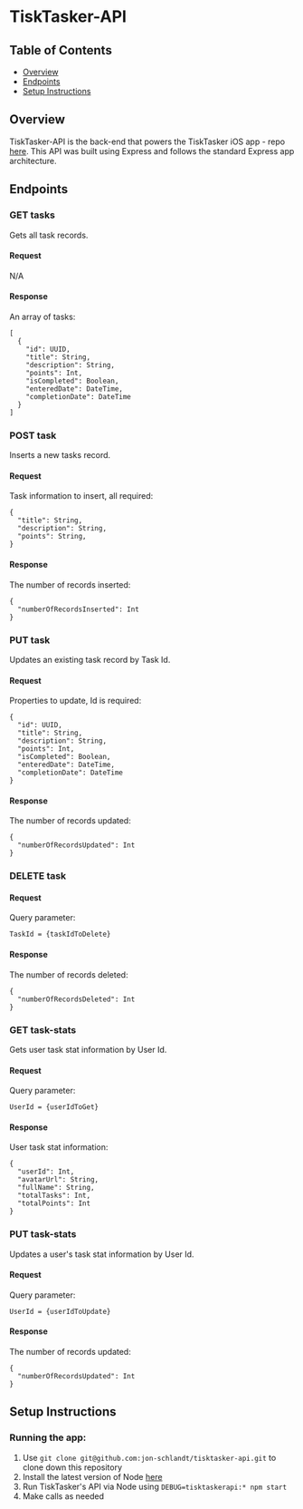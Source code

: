 # TiskTasker-API

## Table of Contents
- [Overview](#overview)
- [Endpoints](#endpoints)
- [Setup Instructions](#setup-instructions)

## Overview
TiskTasker-API is the back-end that powers the TiskTasker iOS app - repo [here](https://github.com/jon-schlandt/tisktasker). This API was built using Express and follows the standard Express app architecture.

## Endpoints
### GET tasks
Gets all task records.

#### Request
N/A

#### Response
An array of tasks:
```
[
  {
    "id": UUID,
    "title": String,
    "description": String,
    "points": Int,
    "isCompleted": Boolean,
    "enteredDate": DateTime,
    "completionDate": DateTime
  }
]
```

### POST task
Inserts a new tasks record.

#### Request
Task information to insert, all required:
```
{
  "title": String,
  "description": String, 
  "points": String,
}
```

#### Response
The number of records inserted:
```
{
  "numberOfRecordsInserted": Int
}
```

### PUT task
Updates an existing task record by Task Id.

#### Request
Properties to update, Id is required:
```
{
  "id": UUID,
  "title": String,
  "description": String,
  "points": Int,
  "isCompleted": Boolean,
  "enteredDate": DateTime,
  "completionDate": DateTime
}
```

#### Response
The number of records updated:
```
{
  "numberOfRecordsUpdated": Int
}
```

### DELETE task

#### Request
Query parameter:
```
TaskId = {taskIdToDelete}
```

#### Response
The number of records deleted: 
```
{
  "numberOfRecordsDeleted": Int
}
```

### GET task-stats
Gets user task stat information by User Id.

#### Request
Query parameter:
```
UserId = {userIdToGet}
```

#### Response
User task stat information:
```
{
  "userId": Int,
  "avatarUrl": String,
  "fullName": String,
  "totalTasks": Int,
  "totalPoints": Int
}
```

### PUT task-stats
Updates a user's task stat information by User Id.

#### Request
Query parameter:
```
UserId = {userIdToUpdate}
```

#### Response
The number of records updated:
```
{
  "numberOfRecordsUpdated": Int
}
```

## Setup Instructions
### Running the app:
1. Use `git clone git@github.com:jon-schlandt/tisktasker-api.git` to clone down this repository
2. Install the latest version of Node [here](https://nodejs.org/en/download/)
3. Run TiskTasker's API via Node using `DEBUG=tisktaskerapi:* npm start`
4. Make calls as needed
